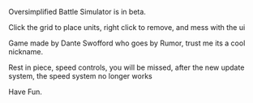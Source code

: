 Oversimplified Battle Simulator is in beta.

Click the grid to place units, right click to remove, and mess with the ui

Game made by Dante Swofford who goes by Rumor, trust me its a cool nickname.

Rest in piece, speed controls, you will be missed, after the new update system, the speed system no longer works

Have Fun.
